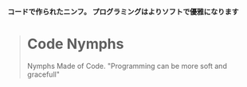 **コードで作られたニンフ。 プログラミングはよりソフトで優雅になります**
> # Code Nymphs 
> Nymphs Made of Code.
> "Programming can be more soft and gracefull"
